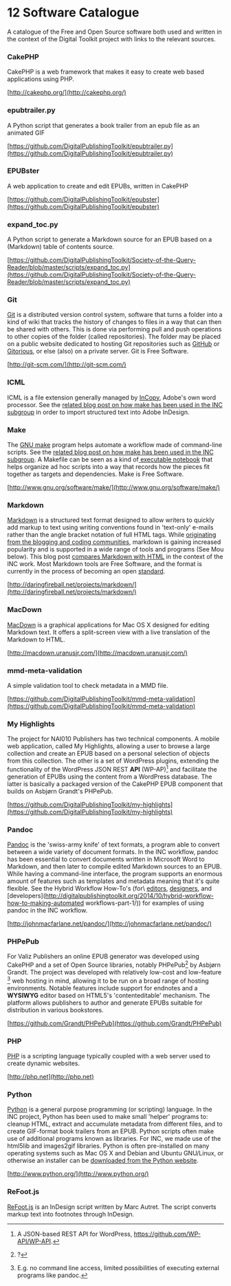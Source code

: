 ﻿# 12 Software Catalogue 
 
A catalogue of the Free and Open Source software both used and written in the context of the Digital Toolkit project with links to the relevant sources. 
 
 
### CakePHP 
 
CakePHP is a web framework that makes it easy to create web based applications using PHP. 
 
[http://cakephp.org/](http://cakephp.org/) 
 
 
### epubtrailer.py 
 
A Python script that generates a book trailer from an epub file as an animated GIF 
 
[https://github.com/DigitalPublishingToolkit/epubtrailer.py](https://github.com/DigitalPublishingToolkit/epubtrailer.py) 
 
 
### EPUBster 
 
A web application to create and edit EPUBs, written in CakePHP 
 
[https://github.com/DigitalPublishingToolkit/epubster](https://github.com/DigitalPublishingToolkit/epubster) 
 
 
### expand_toc.py 
 
A Python script to generate a Markdown source for an EPUB based on a (Markdown) table of contents source. 
 
[https://github.com/DigitalPublishingToolkit/Society-of-the-Query-Reader/blob/master/scripts/expand_toc.py](https://github.com/DigitalPublishingToolkit/Society-of-the-Query-Reader/blob/master/scripts/expand_toc.py) 
 
 
### Git 
 
[Git](http://git-scm.com/) is 
a distributed version control system, software that turns a folder into a kind of wiki that tracks the history of changes to files in a way that can then be shared with others. This is done via performing pull and push operations to other copies of the folder (called repositories). The folder may be placed on a public website dedicated to hosting Git repositories such as [GitHub](http://github.com/) or [Gitorious](http://gitorious.org/), or else (also) on a private server. Git is Free Software. 
 
[http://git-scm.com/](http://git-scm.com/) 
 
 
### ICML 
 
ICML is a file extension generally managed by [InCopy](https://creative.adobe.com/products/incopy), Adobe's own word processor. See the [related blog post on how make has been used in the INC subgroup](http://digitalpublishingtoolkit.org/2014/10/markdown-to-indesign-with-pandoc-via-icml/) in order to import structured text into Adobe InDesign. 
 
 
### Make 
 
The [GNU make](http://www.gnu.org/software/make/) program helps automate a workflow made of command-line scripts. See the [related blog post on how make has been used in the INC subgroup](http://digitalpublishingtoolkit.org/2014/10/make-book/). A Makefile can be seen as a kind of[ executable notebook](http://zgp.org/static/scale12x/#) that helps organize ad hoc scripts into a way that records how the pieces fit together as targets and dependencies. Make is Free Software. 
 
[http://www.gnu.org/software/make/](http://www.gnu.org/software/make/) 
 
 
### Markdown 
 
[Markdown](http://daringfireball.net/projects/markdown/) is a structured text format designed to allow writers to quickly add markup to text using writing conventions found in 'text-only' e-mails rather than the angle bracket notation of full HTML tags. While [originating from the blogging and coding communities](http://en.wikipedia.org/wiki/Markdown#History), markdown is gaining increased popularity and is supported in a wide range of tools and programs (See Mou below). This blog post [compares Markdown with HTML](http://digitalpublishingtoolkit.org/2014/04/mark-me-up-mark-me-down/) in the context of the INC work. Most Markdown tools are Free Software, and the format is currently in the process of becoming an open [standard](http://blog.codinghorror.com/standard-markdown-is-now-common-markdown/). 
 
[http://daringfireball.net/projects/markdown/](http://daringfireball.net/projects/markdown/) 
 
 
### MacDown 
 
[MacDown](http://macdown.uranusjr.com/) is a graphical applications for Mac OS X designed for editing 
Markdown text. It offers a split-screen view with a live translation of the Markdown to HTML. 
 
[http://macdown.uranusjr.com/](http://macdown.uranusjr.com/) 
 
 
### mmd-meta-validation 
 
A simple validation tool to check metadata in a MMD file. 
 
[https://github.com/DigitalPublishingToolkit/mmd-meta-validation](https://github.com/DigitalPublishingToolkit/mmd-meta-validation) 
 
 
### My Highlights 
 
The project for NAI010 Publishers has two technical components. A mobile web application, called My Highlights, allowing a user to browse a large collection and create an EPUB based on a personal selection of objects from this collection. The other is a set of WordPress plugins, extending the functionality of the WordPress JSON REST **API** (WP-AP)[^wp-api] and facilitate the generation of EPUBs using the content from a WordPress database. The latter is basically a packaged version of the CakePHP EPUB component that builds on Asbjørn Grandt's PHPePub. 
 
[https://github.com/DigitalPublishingToolkit/my-highlights](https://github.com/DigitalPublishingToolkit/my-highlights) 
 
 
### Pandoc 
 
[Pandoc](http://johnmacfarlane.net/pandoc/) is the 'swiss-army knife' of text formats, a program able to convert between a wide variety of document formats. In the INC workflow, pandoc has been essential to convert documents written in Microsoft Word to Markdown, and then later to compile edited Markdown sources to an EPUB. While having a command-line interface, the program supports an enormous amount of features such as templates and metadata meaning that it's quite flexible. See the Hybrid Workflow How-To's (for\ [editors](http://digitalpublishingtoolkit.org/2014/10/hybrid-workflow-how-to-introduction-editing-steps/), [designers](http://digitalpublishingtoolkit.org/2014/10/markdown-to-indesign-with-pandoc-via-icml/), and [developers](http://digitalpublishingtoolkit.org/2014/10/hybrid-workflow-how-to-making-automated workflows-part-1/)) for examples of using pandoc in the INC workflow. 
 
[http://johnmacfarlane.net/pandoc/](http://johnmacfarlane.net/pandoc/) 
 
 
### PHPePub 
 
For Valiz Publishers an online EPUB generator was developed using CakePHP and a set of Open Source libraries, notably PHPePub[^phpepub] by Asbjørn Grandt. The project was developed with relatively low-cost and low-feature [^low-feature-explanation] web hosting in mind, allowing it to be run on a broad range of hosting environments. Notable features include support for endnotes and a **WYSIWYG** editor based on HTML5's 'contenteditable' mechanism. The platform allows publishers to author and generate EPUBs suitable for distribution in various bookstores. 
 
[https://github.com/Grandt/PHPePub](https://github.com/Grandt/PHPePub) 
 
[^wp-api]:A JSON-based REST API for WordPress, https://github.com/WP-API/WP-API. 
 
[^low-feature-explanation]: E.g. no command line access, limited possibilities of executing external programs like pandoc. 
 
 
### PHP 
 
[PHP](http://php.net) is a scripting language typically coupled with a web server used to create dynamic websites. 
 
[http://php.net](http://php.net) 
 
 
### Python 
 
[Python](https://www.python.org/) is a general purpose programming (or scripting) language. In the INC project, Python has been used to make small 'helper' programs to: cleanup HTML, extract and accumulate metadata from different files, and to create GIF-format book trailers from an EPUB. Python scripts often make use of additional programs known as libraries. For INC, we made use of the html5lib and images2gif libraries. Python is often pre-installed on many operating systems such as Mac OS X and Debian and Ubuntu GNU/Linux, or otherwise an installer can be [downloaded from the Python website](https://www.python.org/downloads/). 
 
[http://www.python.org/](http://www.python.org/) 
 
 
### ReFoot.js 
 
[ReFoot.js](http://www.indiscripts.com/post/2010/04/refoot-convert-markup-text-into-indesign-footnotes) is an InDesign script written by Marc Autret. The script converts markup text into footnotes through InDesign. 
  
[^phpepub]: ? 
<!-- missing foonote. Reference is the body, but the footone has no content -->

